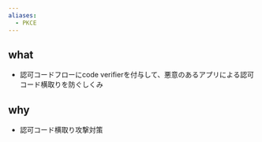```yaml
---
aliases:
  - PKCE
---
```

## what
- 認可コードフローにcode verifierを付与して、悪意のあるアプリによる認可コード横取りを防ぐしくみ
## why
- 認可コード横取り攻撃対策